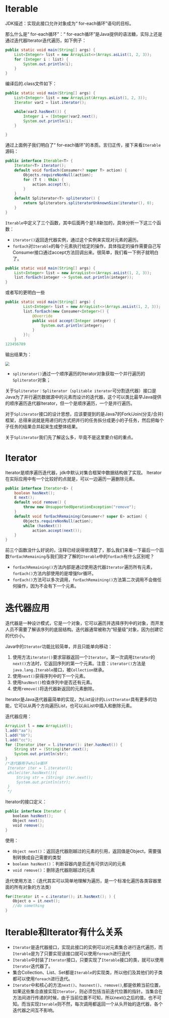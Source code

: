 # Iterable

JDK描述：实现此接口允许对象成为“ for-each循环”语句的目标。

那么什么是“ for-each循环”：“ for-each循环”是Java提供的语法糖，实际上还是通过迭代器Iterator迭代遍历，如下例子：

```java
public static void main(String[] args) {
    List<Integer> list = new ArrayList<>(Arrays.asList(1, 2, 3));
    for (Integer i : list) {
        System.out.println(i);
    }
}
```

编译后的.class文件如下：

```java
public static void main(String[] args) {
    List<Integer> list = new ArrayList(Arrays.asList(1, 2, 3));
    Iterator var2 = list.iterator();

    while(var2.hasNext()) {
        Integer i = (Integer)var2.next();
        System.out.println(i);
    }

}
```

通过上面例子我们明白了“ for-each循环”的本质。言归正传，接下来看`Iterable`源码：

```java
public interface Iterable<T> {
    Iterator<T> iterator();
    default void forEach(Consumer<? super T> action) {
        Objects.requireNonNull(action);
        for (T t : this) {
            action.accept(t);
        }
    }
    default Spliterator<T> spliterator() {
        return Spliterators.spliteratorUnknownSize(iterator(), 0);
    }
}
```

`Iterable`中定义了三个函数，其中后面两个是1.8新加的，具体分析一下这三个函数：

- `iterator()`返回迭代器实例，通过这个实例来实现对元素的遍历。
- `forEach`对`Iterable`的每个元素执行给定的操作，具体指定的操作需要自己写Consumer接口通过accept方法回调出来。很简单，我们看一下例子就明白了。

```java
public static void main(String[] args) {
    List<Integer> list = new ArrayList<>(Arrays.asList(1, 2, 3));
    list.forEach(integer -> System.out.println(integer));
}
```

或者写的更明白一些

```java
public static void main(String[] args) {
        List<Integer> list = new ArrayList<>(Arrays.asList(1, 2, 3));
        list.forEach(new Consumer<Integer>() {
            @Override
            public void accept(Integer integer) {
                System.out.println(integer);
            }
        });
    }
123456789
```

输出结果为：

<img src="Iterable和Iterator/image-20200906090815692.png" style="zoom: 80%;" />

- `spliterator()`通过一个顺序遍历的Iterator对象获取一个并行遍历的`Spliterator`对象；

关于`Spliterator：Spliterator`（`splitable iterator`可分割迭代器）接口是Java为了并行遍历数据源中的元素而设计的迭代器，这个可以类比最早Java提供的顺序遍历迭代器Iterator，但一个是顺序遍历，一个是并行遍历。

对于`Spliterator`接口的设计思想，应该要提到的是Java7的Fork/Join(分支/合并)框架，总得来说就是用递归的方式把并行的任务拆分成更小的子任务，然后把每个子任务的结果合并起来生成整体结果。

关于`Spliterator`我们先了解这么多，毕竟不是这里要介绍的重点。

# Iterator

Iterator是顺序遍历迭代器，jdk中默认对集合框架中数据结构做了实现。
Iterator在实际应用中有一个比较好的点就是，可以一边遍历一遍删除元素。

```java
public interface Iterator<E> {
    boolean hasNext();
    E next();
    default void remove() {
        throw new UnsupportedOperationException("remove");
    }
    default void forEachRemaining(Consumer<? super E> action) {
        Objects.requireNonNull(action);
        while (hasNext())
            action.accept(next());
    }
}
```

前三个函数没什么好说的，注释已经说得很清楚了，那么我们来看一下最后一个函数`forEachRemaining`与我们刚才了解的`Iterable`中的`forEach`有什么区别呢？

- `forEachRemaining()`方法内部是通过使用迭代器`Iterator`遍历所有元素，`forEach()`方法内部使用的是增强for循环。
- `forEach()`方法可以多次调用，`forEachRemaining()`方法第二次调用不会做任何操作，因为不会有下一个元素。

# 迭代器应用

迭代器是一种设计模式，它是一个对象，它可以遍历并选择序列中的对象，而开发人员不需要了解该序列的底层结构。迭代器通常被称为“轻量级”对象，因为创建它的代价小。

Java中的`Iterator`功能比较简单，并且只能单向移动：

1. 使用方法`iterator()`要求容器返回一个`Iterator`。第一次调用`Iterator`的`next()`方法时，它返回序列的第一个元素。注意：`iterator()`方法是`java.lang.Iterable`接口，被`Collection`继承。
2. 使用`next()`获得序列中的下一个元素。
3. 使用`hasNext()`检查序列中是否还有元素。
4. 使用`remove()`将迭代器新返回的元素删除。

Iterator是Java迭代器最简单的实现，为List设计的`ListIterator`具有更多的功能，它可以从两个方向遍历List，也可以从List中插入和删除元素。

迭代器应用：

```java
ArrayList l = new ArrayList();
l.add("aa");
l.add("bb");
l.add("cc");
for (Iterator iter = l.iterator(): iter.hasNext()) {
    String str = (String)iter.next();
    System.out.println(str);
}
/*迭代器用于while循环
 Iterator iter = l.iterator();
 while(iter.hasNext()){
     String str = (String) iter.next();
     System.out.println(str);
 }
 */
```

Iterator的接口定义：

```java
public interface Iterator {  
　　boolean hasNext();  
　　Object next();  
　　void remove();  
}  
```

使用：

+ `Object next()`：返回迭代器刚越过的元素的引用，返回值是Object，需要强制转换成自己需要的类型
+ `boolean hasNext()`：判断容器内是否还有可供访问的元素
+ `void remove()`：删除迭代器刚越过的元素

迭代使用方法：（迭代其实可以简单地理解为遍历，是一个标准化遍历各类容器里面的所有对象的方法类）

```java
for(Iterator it = c.iterator(); it.hasNext(); ) {  
　　Object o = it.next();  
　　//do something  
}  
```

# Iterable和Iterator有什么关系

- `Iterator`是迭代器接口，实现此接口的实例可以对元素集合进行迭代遍历，而`Iterable`是为了只要实现该接口就可以使用`foreach`进行迭代
- `Iterable`中封装了`Iterator`接口，只要实现了`Iterable`接口的类，就可以使用`Iterator`迭代器了。
- 集合Collection、List、Set都是`Iterable`的实现类，所以他们及其他们的子类都可以使用`foreach`进行迭代。
- `Iterator`中和核心的方法`next()`、`hasnext()`、`remove()`,都是依赖当前位置，如果这些集合直接实现`Iterator`，则必须包括当前迭代位置的指针。当集合在方法间进行传递的时候，由于当前位置不可知，所以next()之后的值，也不可知。而当实现`Iterable`则不然，每次调用都返回一个从头开始的迭代器，各个迭代器之间互不影响。